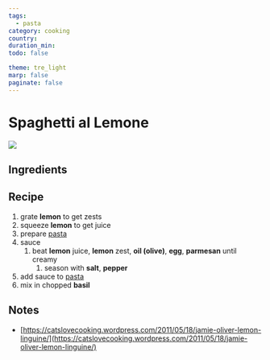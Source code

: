 ```yaml
---
tags:
  - pasta
category: cooking
country:
duration_min:
todo: false

theme: tre_light
marp: false
paginate: false
---
```


# Spaghetti al Lemone

![](../../gfx/PXL_20250319_082227399.jpg)
## Ingredients
## Recipe
1. grate **lemon** to get zests
1. squeeze **lemon** to get juice
1. prepare [pasta](Pasta.md)
1. sauce
    1. beat **lemon** juice, **lemon** zest, **oil (olive)**, **egg**, **parmesan** until creamy
        1. season with **salt**, **pepper**
1. add sauce to [pasta](Pasta.md)
1. mix in chopped **basil**

## Notes
* [https://catslovecooking.wordpress.com/2011/05/18/jamie-oliver-lemon-linguine/](https://catslovecooking.wordpress.com/2011/05/18/jamie-oliver-lemon-linguine/)
